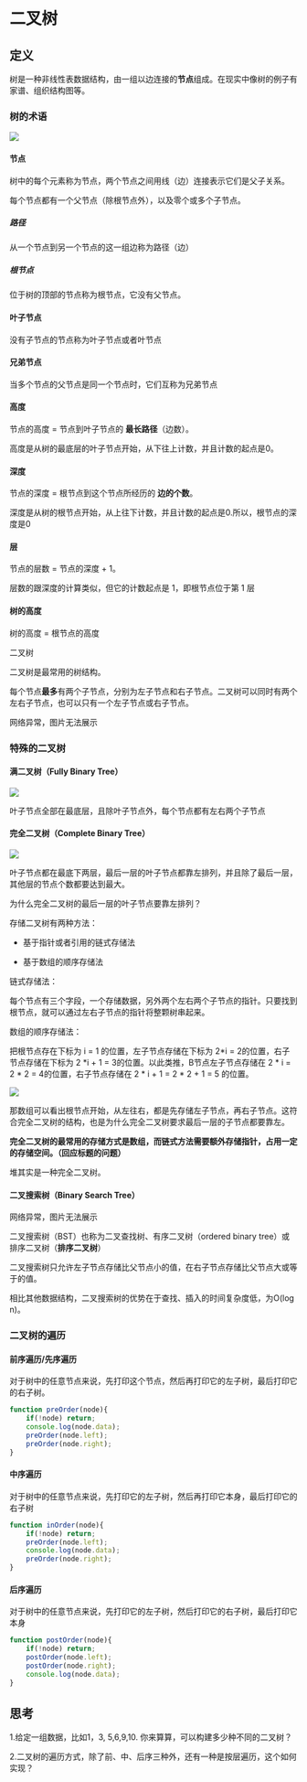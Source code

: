 # 二叉树

## 定义

树是一种非线性表数据结构，由一组以边连接的**节点**组成。在现实中像树的例子有家谱、组织结构图等。

### 树的术语

 ![](../asset/19.png)

#### 节点

树中的每个元素称为节点，两个节点之间用线（边）连接表示它们是父子关系。

每个节点都有一个父节点（除根节点外），以及零个或多个子节点。

##### 路径

从一个节点到另一个节点的这一组边称为路径（边）

##### 根节点

位于树的顶部的节点称为根节点，它没有父节点。

#### 叶子节点

没有子节点的节点称为叶子节点或者叶节点

#### 兄弟节点

当多个节点的父节点是同一个节点时，它们互称为兄弟节点

#### 高度

节点的高度 = 节点到叶子节点的 **最长路径**（边数）。

高度是从树的最底层的叶子节点开始，从下往上计数，并且计数的起点是0。

#### 深度

节点的深度 = 根节点到这个节点所经历的 **边的个数**。

深度是从树的根节点开始，从上往下计数，并且计数的起点是0.所以，根节点的深度是0

#### 层

节点的层数 = 节点的深度 + 1。

层数的跟深度的计算类似，但它的计数起点是 1，即根节点位于第 1 层

#### 树的高度

树的高度 = 根节点的高度

二叉树

二叉树是最常用的树结构。

每个节点**最多**有两个子节点，分别为左子节点和右子节点。二叉树可以同时有两个左右子节点，也可以只有一个左子节点或右子节点。

网络异常，图片无法展示

### 特殊的二叉树

#### 满二叉树（Fully Binary Tree）

 ![](../asset/20.png)

叶子节点全部在最底层，且除叶子节点外，每个节点都有左右两个子节点

#### 完全二叉树（Complete Binary Tree）

 ![](https://coj.uci.cu/downloads/images/800px-Cbt.png)

叶子节点都在最底下两层，最后一层的叶子节点都靠左排列，并且除了最后一层，其他层的节点个数都要达到最大。

为什么完全二叉树的最后一层的叶子节点要靠左排列？

存储二叉树有两种方法：

*   基于指针或者引用的链式存储法
    
*   基于数组的顺序存储法
    
链式存储法：

每个节点有三个字段，一个存储数据，另外两个左右两个子节点的指针。只要找到根节点，就可以通过左右子节点的指针将整颗树串起来。

数组的顺序存储法：

把根节点存在下标为 i = 1 的位置，左子节点存储在下标为 2*i = 2的位置，右子节点存储在下标为 2 *i + 1 = 3的位置。以此类推，B节点左子节点存储在 2 * i = 2 * 2 = 4的位置，右子节点存储在 2 * i + 1 = 2 * 2 + 1 = 5 的位置。

 ![](../asset/21.jpg) 

那数组可以看出根节点开始，从左往右，都是先存储左子节点，再右子节点。这符合完全二叉树的结构，也是为什么完全二叉树要求最后一层的子节点都要靠左。

**完全二叉树的最常用的存储方式是数组，而链式方法需要额外存储指针，占用一定的存储空间。（回应标题的问题）**

堆其实是一种完全二叉树。

#### 二叉搜索树（Binary Search Tree）

网络异常，图片无法展示

二叉搜索树（BST）也称为二叉查找树、有序二叉树（ordered binary tree）或排序二叉树（**排序二叉树**）

二叉搜索树只允许左子节点存储比父节点小的值，在右子节点存储比父节点大或等于的值。

相比其他数据结构，二叉搜索树的优势在于查找、插入的时间复杂度低，为O(log n)。

### [](#99dswa)[](#99dswa)二叉树的遍历

#### [](#n08ctk)[](#n08ctk)前序遍历/先序遍历

对于树中的任意节点来说，先打印这个节点，然后再打印它的左子树，最后打印它的右子树。
```javascript
function preOrder(node){
    if(!node) return;
    console.log(node.data);
    preOrder(node.left);
    preOrder(node.right);
}
```
#### 中序遍历

对于树中的任意节点来说，先打印它的左子树，然后再打印它本身，最后打印它的右子树
```javascript
function inOrder(node){
    if(!node) return;
    preOrder(node.left);
    console.log(node.data);
    preOrder(node.right);
}
```
#### 后序遍历

对于树中的任意节点来说，先打印它的左子树，然后打印它的右子树，最后打印它本身
```javascript
function postOrder(node){
    if(!node) return;
    postOrder(node.left);
    postOrder(node.right);
    console.log(node.data);
}
```
## 思考

1.给定一组数据，比如1，3, 5,6,9,10. 你来算算，可以构建多少种不同的二叉树？

2.二叉树的遍历方式，除了前、中、后序三种外，还有一种是按层遍历，这个如何实现？